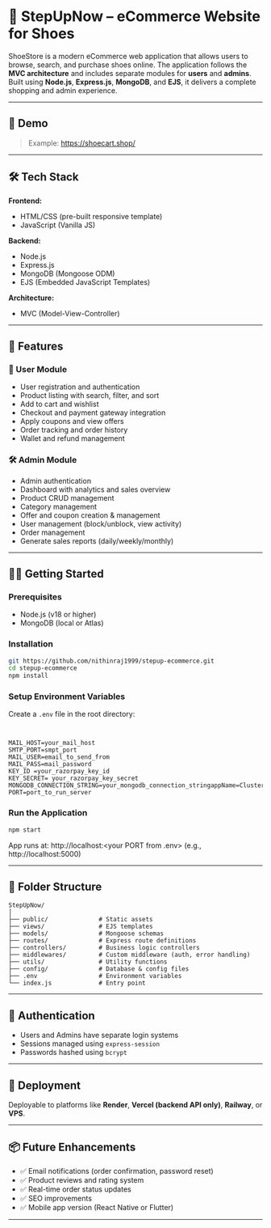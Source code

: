 # 👟 StepUpNow – eCommerce Website for Shoes

ShoeStore is a modern eCommerce web application that allows users to browse, search, and purchase shoes online. The application follows the **MVC architecture** and includes separate modules for **users** and **admins**. Built using **Node.js**, **Express.js**, **MongoDB**, and **EJS**, it delivers a complete shopping and admin experience.

---

## 📸 Demo


> Example: https://shoecart.shop/

---

## 🛠️ Tech Stack

**Frontend:**
- HTML/CSS (pre-built responsive template)
- JavaScript (Vanilla JS)

**Backend:**
- Node.js
- Express.js
- MongoDB (Mongoose ODM)
- EJS (Embedded JavaScript Templates)

**Architecture:**
- MVC (Model-View-Controller)

---

## 🔑 Features

### 👤 User Module
- User registration and authentication
- Product listing with search, filter, and sort
- Add to cart and wishlist
- Checkout and payment gateway integration
- Apply coupons and view offers
- Order tracking and order history
- Wallet and refund management

### 🛠️ Admin Module
- Admin authentication
- Dashboard with analytics and sales overview
- Product CRUD management
- Category management
- Offer and coupon creation & management
- User management (block/unblock, view activity)
- Order management
- Generate sales reports (daily/weekly/monthly)

---

## 🧑‍💻 Getting Started

### Prerequisites
- Node.js (v18 or higher)
- MongoDB (local or Atlas)

### Installation

```bash
git https://github.com/nithinraj1999/stepup-ecommerce.git
cd stepup-ecommerce
npm install
```

### Setup Environment Variables

Create a `.env` file in the root directory:

```


MAIL_HOST=your_mail_host
SMTP_PORT=smpt_port
MAIL_USER=email_to_send_from
MAIL_PASS=mail_password
KEY_ID =your_razorpay_key_id
KEY_SECRET= your_razorpay_key_secret
MONGODB_CONNECTION_STRING=your_mongodb_connection_stringappName=Cluster0
PORT=port_to_run_server
```

### Run the Application

```bash
npm start
```

App runs at: http://localhost:<your PORT from .env> (e.g., http://localhost:5000)

---

## 📁 Folder Structure

```
StepUpNow/
│
├── public/              # Static assets
├── views/               # EJS templates
├── models/              # Mongoose schemas
├── routes/              # Express route definitions
├── controllers/         # Business logic controllers
├── middlewares/         # Custom middleware (auth, error handling)
├── utils/               # Utility functions
├── config/              # Database & config files
├── .env                 # Environment variables
└── index.js             # Entry point
```

---

## 🔐 Authentication
- Users and Admins have separate login systems
- Sessions managed using `express-session`
- Passwords hashed using `bcrypt`

---

## 🚀 Deployment

Deployable to platforms like **Render**, **Vercel (backend API only)**, **Railway**, or **VPS**.

---

## 📦 Future Enhancements
- ✅ Email notifications (order confirmation, password reset)
- ✅ Product reviews and rating system
- ✅ Real-time order status updates
- ✅ SEO improvements
- ✅ Mobile app version (React Native or Flutter)

---




